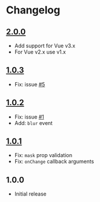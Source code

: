 # Changelog

## [2.0.0](https://github.com/ankurk91/vue-jquery-mask/compare/1.0.4...2.0.0)
* Add support for Vue v3.x
* For Vue v2.x use v1.x

## [1.0.3](https://github.com/ankurk91/vue-jquery-mask/compare/1.0.2...1.0.3)
* Fix: issue [#5](https://github.com/ankurk91/vue-jquery-mask/issues/5)

## [1.0.2](https://github.com/ankurk91/vue-jquery-mask/compare/1.0.1...1.0.2)
* Fix: issue [#1](https://github.com/ankurk91/vue-jquery-mask/issues/1)
* Add: `blur` event

## [1.0.1](https://github.com/ankurk91/vue-jquery-mask/compare/1.0.0...1.0.1)
* Fix: `mask` prop validation
* Fix: `onChange` callback arguments

## 1.0.0
- Initial release
